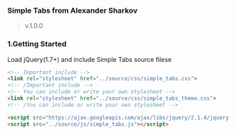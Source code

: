 ### Simple Tabs from Alexander Sharkov ###
>v.1.0.0

### 1.Getting Started
Load jQuery(1.7+) and include Simple Tabs source filese

```html
<!-- Important include -->
<link rel="stylesheet" href="../source/css/simple_tabs.css">
<!-- /Important include -->
<!-- You can include or write your own stylesheet -->
<link rel="stylesheet" href="../source/css/simple_tabs_theme.css">
<!-- /You can include or write your own stylesheet -->

<script src="https://ajax.googleapis.com/ajax/libs/jquery/2.1.4/jquery.min.js"></script>
<script src="../source/js/simple_tabs.js"></script>
```